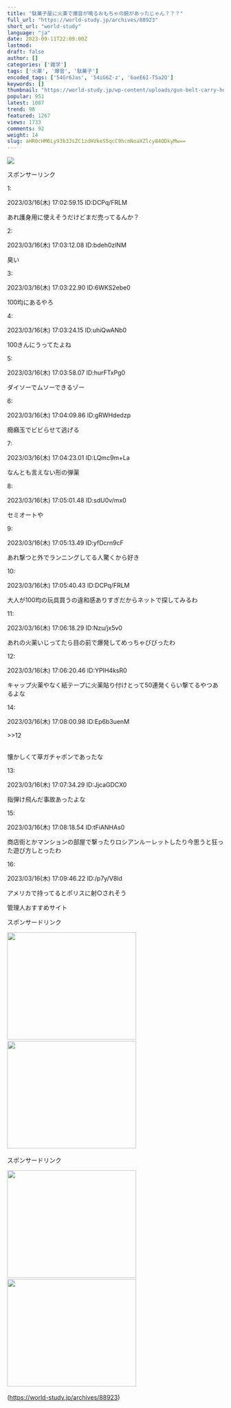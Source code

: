 ```yaml
---
title: "駄菓子屋に火薬で爆音が鳴るおもちゃの銃があったじゃん？？？"
full_url: "https://world-study.jp/archives/88923"
short_url: "world-study"
language: "ja"
date: 2023-09-11T22:09:00Z
lastmod: 
draft: false
author: []
categories: ['雑学']
tags: ['火薬', '爆音', '駄菓子']
encoded_tags: ['54Gr6Jas', '54iG6Z-z', '6aeE6I-T5a2Q']
keywords: []
thumbnail: "https://world-study.jp/wp-content/uploads/gun-belt-carry-holster-gun-holster-5538600.jpg"
popular: 951
latest: 1087
trend: 98
featured: 1267
views: 1733
comments: 92
weight: 14
slug: aHR0cHM6Ly93b3JsZC1zdHVkeS5qcC9hcmNoaXZlcy84ODkyMw==
---
```


![](https://world-study.jp/wp-content/uploads/gun-belt-carry-holster-gun-holster-5538600.jpg)

<div><p class='ps-label'>スポンサーリンク</p><p class='ps-widget'></p><p class='t_h'><p>1: <p> 2023/03/16(木) 17:02:59.15 ID:DCPq/FRLM</p></p></p><p class='t_b'><p> あれ護身用に使えそうだけどまだ売ってるんか？ </p></p><p></p><p class='t_h'><p>2: <p> 2023/03/16(木) 17:03:12.08 ID:bdeh0zlNM</p></p></p><p class='t_b'><p> 臭い </p></p><p class='t_h'><p>3: <p> 2023/03/16(木) 17:03:22.90 ID:6WKS2ebe0</p></p></p><p class='t_b'><p> 100均にあるやろ </p></p><p class='t_h'><p>4: <p> 2023/03/16(木) 17:03:24.15 ID:uhiQwANb0</p></p></p><p class='t_b'><p> 100きんにうってたよね </p></p><p class='t_h'><p>5: <p> 2023/03/16(木) 17:03:58.07 ID:hurFTxPg0</p></p></p><p class='t_b'><p> ダイソーでムソーできるゾー </p></p><p class='t_h'><p>6: <p> 2023/03/16(木) 17:04:09.86 ID:gRWHdedzp</p></p></p><p class='t_b'><p> 癇癪玉でビビらせて逃げる </p></p><p class='t_h'><p>7: <p> 2023/03/16(木) 17:04:23.01 ID:LQmc9m+La</p></p></p><p class='t_b'><p> なんとも言えない形の弾薬 </p></p><p class='t_h'><p>8: <p> 2023/03/16(木) 17:05:01.48 ID:sdU0v/mx0</p></p></p><p class='t_b'><p> セミオートや </p></p><p class='t_h'><p>9: <p> 2023/03/16(木) 17:05:13.49 ID:yfDcrn9cF</p></p></p><p class='t_b'><p> あれ撃つと外でランニングしてる人驚くから好き </p></p><p class='t_h'><p>10: <p> 2023/03/16(木) 17:05:40.43 ID:DCPq/FRLM</p></p></p><p class='t_b'><p> 大人が100均の玩具買うの違和感ありすぎだからネットで探してみるわ </p></p><p class='t_h'><p>11: <p> 2023/03/16(木) 17:06:18.29 ID:Nzu/jx5v0</p></p></p><p class='t_b'><p> あれの火薬いじってたら目の前で爆発してめっちゃびびったわ </p></p><p class='t_h'><p>12: <p> 2023/03/16(木) 17:06:20.46 ID:YPIH4ksR0</p></p></p><p class='t_b'><p> キャップ火薬やなく紙テープに火薬貼り付けとって50連発くらい撃てるやつあるよな </p></p><p class='t_h t_i'><p>14: <p> 2023/03/16(木) 17:08:00.98 ID:Ep6b3uenM</p></p></p><p class='t_b t_i'><p><p class='anchor'>>>12</p><br> 懐かしくて草ガチャポンであったな </p></p><p class='t_h'><p>13: <p> 2023/03/16(木) 17:07:34.29 ID:JjcaGDCX0</p></p></p><p class='t_b'><p> 指弾け飛んだ事故あったよな </p></p><p class='t_h'><p>15: <p> 2023/03/16(木) 17:08:18.54 ID:tFiANHAs0</p></p></p><p class='t_b'><p> 商店街とかマンションの部屋で撃ったりロシアンルーレットしたり今思うと狂った遊び方しとったわ </p></p><p class='t_h'><p>16: <p> 2023/03/16(木) 17:09:46.22 ID:/p7y/V8ld</p></p></p><p class='t_b'><p> アメリカで持ってるとポリスに射○されそう </p></p> <p class='textwidget custom-html-widget'></p><p class='top_rss_down_title'> 管理人おすすめサイト </p> <p class='rss4'> </p><p class='posts-under-1'>スポンサードリンク</p><a href='https://hb.afl.rakuten.co.jp/hsc/22147dca.3eb27a4d.22147dcb.ab9930ba/?link_type=pict&ut=eyJwYWdlIjoic2hvcCIsInR5cGUiOiJwaWN0IiwiY29sIjoxLCJjYXQiOiI0NCIsImJhbiI6IjQ2MDEzNSIsImFtcCI6ZmFsc2V9' target='_blank' rel='nofollow sponsored noopener'><img src='https://hbb.afl.rakuten.co.jp/hsb/22147dca.3eb27a4d.22147dcb.ab9930ba/?me_id=1&me_adv_id=460135&t=pict' border='0' alt='' title=''></a> <br> <a href='https://px.a8.net/svt/ejp?a8mat=3TD6WR+3C9O2A+2PEO+1I1IKX' rel='nofollow'> <img border='0' width='300' height='250' alt='' src='https://www23.a8.net/svt/bgt?aid=230722875202&wid=005&eno=01&mid=s00000012624009077000&mc=1'></a> <img border='0' width='1' height='1' src='https://www10.a8.net/0.gif?a8mat=3TD6WR+3C9O2A+2PEO+1I1IKX' alt=''> <a href='https://px.a8.net/svt/ejp?a8mat=3TD6WR+4491HU+54ZG+609HT' rel='nofollow'> <img border='0' width='300' height='250' alt='' src='https://www29.a8.net/svt/bgt?aid=230722875249&wid=005&eno=01&mid=s00000023974001009000&mc=1'></a> <img border='0' width='1' height='1' src='https://www18.a8.net/0.gif?a8mat=3TD6WR+4491HU+54ZG+609HT' alt=''> <p class='posts-under-1'>スポンサードリンク</p><a href='https://px.a8.net/svt/ejp?a8mat=3BQDI5+2RFHW2+3D3Q+65U41' rel='nofollow'> <img border='0' width='300' height='250' alt='' src='https://www28.a8.net/svt/bgt?aid=201104861167&wid=005&eno=01&mid=s00000015695001035000&mc=1'></a> <img border='0' width='1' height='1' src='https://www17.a8.net/0.gif?a8mat=3BQDI5+2RFHW2+3D3Q+65U41' alt=''> <a href='https://px.a8.net/svt/ejp?a8mat=3H5J7Z+P0B9U+50+35UAKX' rel='nofollow'> <img border='0' width='300' height='250' alt='' src='https://www23.a8.net/svt/bgt?aid=210210191042&wid=005&eno=01&mid=s00000000018019121000&mc=1'></a> <img border='0' width='1' height='1' src='https://www10.a8.net/0.gif?a8mat=3H5J7Z+P0B9U+50+35UAKX' alt=''> </div>

(https://world-study.jp/archives/88923)
